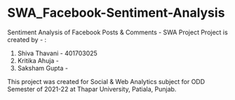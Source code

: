 # SWA_Facebook-Sentiment-Analysis
Sentiment Analysis of Facebook Posts &amp; Comments - SWA Project
Project is created by - :
1. Shiva Thavani - 401703025
2. Kritika Ahuja -
3. Saksham Gupta -

This project was created for Social & Web Analytics subject for ODD Semester of 2021-22 at Thapar University, Patiala, Punjab.
